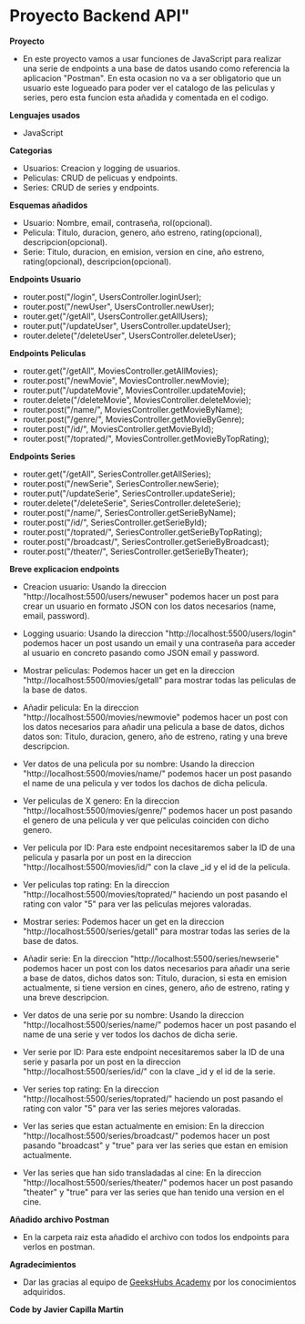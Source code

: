 # Proyecto Backend API"
**Proyecto**
- En este proyecto vamos a usar funciones de JavaScript para realizar una serie de endpoints a una base de datos usando como referencia la aplicacion "Postman". En esta ocasion no va a ser obligatorio que un usuario este logueado para poder ver el catalogo de las peliculas y series, pero esta funcion esta añadida y comentada en el codigo.

**Lenguajes usados**
- JavaScript

**Categorias**
- Usuarios: Creacion y logging de usuarios.
- Peliculas: CRUD de pelicuas y endpoints.
- Series: CRUD de series y endpoints.

**Esquemas añadidos**
- Usuario: Nombre, email, contraseña, rol(opcional).
- Pelicula: Titulo, duracion, genero, año estreno, rating(opcional), descripcion(opcional).
- Serie: Titulo, duracion, en emision, version en cine, año estreno, rating(opcional), descripcion(opcional).

**Endpoints Usuario**
- router.post("/login", UsersController.loginUser);
- router.post("/newUser", UsersController.newUser);
- router.get("/getAll", UsersController.getAllUsers);
- router.put("/updateUser", UsersController.updateUser);
- router.delete("/deleteUser", UsersController.deleteUser);

**Endpoints Peliculas**
- router.get("/getAll", MoviesController.getAllMovies);
- router.post("/newMovie", MoviesController.newMovie);
- router.put("/updateMovie", MoviesController.updateMovie);
- router.delete("/deleteMovie", MoviesController.deleteMovie);
- router.post("/name/", MoviesController.getMovieByName);
- router.post("/genre/", MoviesController.getMovieByGenre);
- router.post("/id/", MoviesController.getMovieById);
- router.post("/toprated/", MoviesController.getMovieByTopRating);

**Endpoints Series**
- router.get("/getAll", SeriesController.getAllSeries);
- router.post("/newSerie", SeriesController.newSerie);
- router.put("/updateSerie", SeriesController.updateSerie);
- router.delete("/deleteSerie", SeriesController.deleteSerie);
- router.post("/name/", SeriesController.getSerieByName);
- router.post("/id/", SeriesController.getSerieById);
- router.post("/toprated/", SeriesController.getSerieByTopRating);
- router.post("/broadcast/", SeriesController.getSerieByBroadcast);
- router.post("/theater/", SeriesController.getSerieByTheater);

**Breve explicacion endpoints**
- Creacion usuario: Usando la direccion "http://localhost:5500/users/newuser" podemos hacer un post para crear un usuario en formato JSON con los datos necesarios (name, email, password).

- Logging usuario: Usando la direccion "http://localhost:5500/users/login" podemos hacer un post usando un email y una contraseña para acceder al usuario en concreto pasando como JSON email y password.

- Mostrar peliculas: Podemos hacer un get en la direccion "http://localhost:5500/movies/getall" para mostrar todas las peliculas de la base de datos.

- Añadir pelicula: En la direccion "http://localhost:5500/movies/newmovie" podemos hacer un post con los datos necesarios para añadir una pelicula a base de datos, dichos datos son: Titulo, duracion, genero, año de estreno, rating y una breve descripcion.

- Ver datos de una pelicula por su nombre: Usando la direccion "http://localhost:5500/movies/name/" podemos hacer un post pasando el name de una pelicula y ver todos los dachos de dicha pelicula.

- Ver peliculas de X genero: En la direccion "http://localhost:5500/movies/genre/" podemos hacer un post pasando el genero de una pelicula y ver que peliculas coinciden con dicho genero.

- Ver pelicula por ID: Para este endpoint necesitaremos saber la ID de una pelicula y pasarla por un post en la direccion "http://localhost:5500/movies/id/" con la clave _id y el id de la pelicula.

- Ver peliculas top rating: En la direccion "http://localhost:5500/movies/toprated/" haciendo un post pasando el rating con valor "5" para ver las peliculas mejores valoradas.

- Mostrar series: Podemos hacer un get en la direccion "http://localhost:5500/series/getall" para mostrar todas las series de la base de datos.

- Añadir serie: En la direccion "http://localhost:5500/series/newserie" podemos hacer un post con los datos necesarios para añadir una serie a base de datos, dichos datos son: Titulo, duracion, si esta en emision actualmente, si tiene version en cines, genero, año de estreno, rating y una breve descripcion.

- Ver datos de una serie por su nombre: Usando la direccion "http://localhost:5500/series/name/" podemos hacer un post pasando el name de una serie y ver todos los dachos de dicha serie.

- Ver serie por ID: Para este endpoint necesitaremos saber la ID de una serie y pasarla por un post en la direccion "http://localhost:5500/series/id/" con la clave _id y el id de la serie.

- Ver series top rating: En la direccion "http://localhost:5500/series/toprated/" haciendo un post pasando el rating con valor "5" para ver las series mejores valoradas.

- Ver las series que estan actualmente en emision: En la direccion "http://localhost:5500/series/broadcast/" podemos hacer un post pasando "broadcast" y "true" para ver las series que estan en emision actualmente.

- Ver las series que han sido transladadas al cine: En la direccion "http://localhost:5500/series/theater/" podemos hacer un post pasando "theater" y "true" para ver las series que han tenido una version en el cine.

**Añadido archivo Postman**
- En la carpeta raiz esta añadido el archivo con todos los endpoints para verlos en postman.

**Agradecimientos**
- Dar las gracias al equipo de <a href="https://geekshubsacademy.com/">GeeksHubs Academy</a> por los conocimientos adquiridos.

**Code by Javier Capilla Martin**